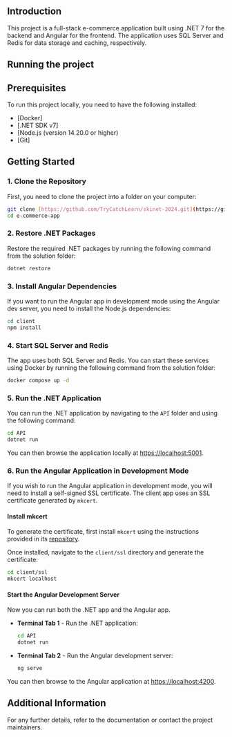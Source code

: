 ## Introduction

This project is a full-stack e-commerce application built using .NET 7 for the backend and Angular for the frontend. The application uses SQL Server and Redis for data storage and caching, respectively.

## Running the project

## Prerequisites

To run this project locally, you need to have the following installed:

- [Docker]
- [.NET SDK v7]
- [Node.js (version 14.20.0 or higher)
- [Git]

## Getting Started

### 1. Clone the Repository

First, you need to clone the project into a folder on your computer:

```sh
git clone [https://github.com/TryCatchLearn/skinet-2024.git](https://github.com/fslavicek975/e-commerce-app)
cd e-commerce-app
```

### 2. Restore .NET Packages

Restore the required .NET packages by running the following command from the solution folder:

```sh
dotnet restore
```

### 3. Install Angular Dependencies

If you want to run the Angular app in development mode using the Angular dev server, you need to install the Node.js dependencies:

```sh
cd client
npm install
```

### 4. Start SQL Server and Redis

The app uses both SQL Server and Redis. You can start these services using Docker by running the following command from the solution folder:

```sh
docker compose up -d
```

### 5. Run the .NET Application

You can run the .NET application by navigating to the `API` folder and using the following command:

```sh
cd API
dotnet run
```

You can then browse the application locally at [https://localhost:5001](https://localhost:5001).

### 6. Run the Angular Application in Development Mode

If you wish to run the Angular application in development mode, you will need to install a self-signed SSL certificate. The client app uses an SSL certificate generated by `mkcert`.

#### Install mkcert

To generate the certificate, first install `mkcert` using the instructions provided in its [repository](https://github.com/FiloSottile/mkcert).

Once installed, navigate to the `client/ssl` directory and generate the certificate:

```sh
cd client/ssl
mkcert localhost
```

#### Start the Angular Development Server

Now you can run both the .NET app and the Angular app.

- **Terminal Tab 1** - Run the .NET application:

  ```sh
  cd API
  dotnet run
  ```

- **Terminal Tab 2** - Run the Angular development server:

  ```sh
  ng serve
  ```

You can then browse to the Angular application at [https://localhost:4200](https://localhost:4200).

## Additional Information

For any further details, refer to the documentation or contact the project maintainers.


